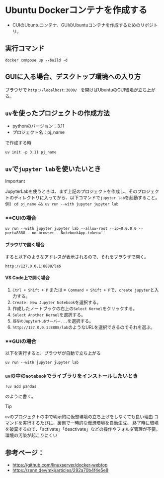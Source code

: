 # Ubuntu Dockerコンテナを作成する

- CUIのUbuntuコンテナ、GUIのUbuntuコンテナを作成するためのリポジトリ。

## 実行コマンド
```shell
docker compose up --build -d
```

## GUIに入る場合、デスクトップ環境への入り方
ブラウザで `http://localhost:3000/ ` を開けばUbuntuのGUI環境が立ち上がる。


## `uv`を使ったプロジェクトの作成方法

- pythonのバージョン：3.11
- プロジェクト名：pj_name

で作成する時

```shell
uv init -p 3.11 pj_name
```

## `uv`で`jupyter lab`を使いたいとき

> [!IMPORTANT]
> JupyterLabを使うときは、まず上記のプロジェクトを作成し、そのプロジェクトのディレクトリに入ってから、以下コマンドで`jupyter lab`を起動すること。例）`cd pj_name && uv run --with jupyter jupyter lab`

### **CUIの場合
```shell
uv run --with jupyter jupyter lab --allow-root --ip=0.0.0.0 --port=8888 --no-browser --NotebookApp.token=''
```

#### ブラウザで開く場合
すると以下のようなアドレスが表示されるので、それをブラウザで開く。

`http://127.0.0.1:8888/lab`


#### VS Code上で開く場合

1. `Ctrl + Shift + P` または `⌘ Command + Shift + P`で、`create jupyter`と入力する。
2. `Create: New Jupyter Notebook`を選択する。
3. 作成したノートブックの右上の`Select Kernel`をクリックする。
4. `Select Another Kernel`を選択する。
5. `既存のJupyterHubサーバー...`を選択する。
6. `http://127.0.0.1:8888/lab`のようなURLを選択できるのでそれを選ぶ。





### **GUIの場合

以下を実行すると、ブラウザが自動で立ち上がる

```shell
uv run --with jupyter jupyter lab
```

### `uv`の中の`notebook`でライブラリをインストールしたいとき

```shell
!uv add pandas
```

のように書く。


> [!TIP]
> `uv`のプロジェクトの中で明示的に仮想環境の立ち上げをしなくても良い理由
> コマンドを実行するたびに、裏側で一時的な仮想環境を自動生成。
> 終了時に環境を破棄するので、「activate」「deactivate」などの操作やフォルダ管理が不要。
> 環境の汚染が起こりにくい


## 参考ページ：
- https://github.com/linuxserver/docker-webtop
- https://zenn.dev/mkj/articles/292a70b4f4e5e8